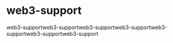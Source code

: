 # web3-support
web3-supportweb3-supportweb3-supportweb3-supportweb3-supportweb3-supportweb3-support
